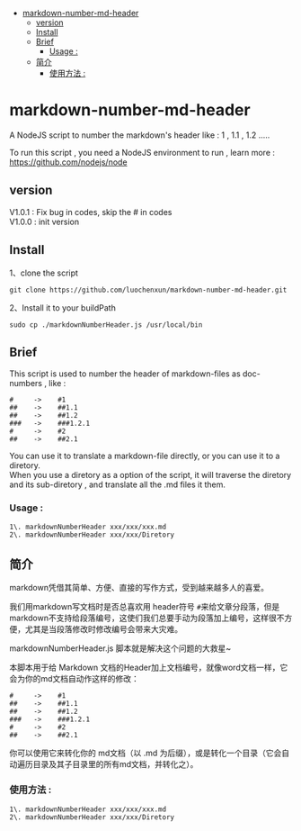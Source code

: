 <!-- TOC -->

- [markdown-number-md-header](#markdown-number-md-header)
  - [version](#version)
  - [Install](#install)
  - [Brief](#brief)
    - [Usage :](#usage-)
  - [简介](#%E7%AE%80%E4%BB%8B)
    - [使用方法 :](#%E4%BD%BF%E7%94%A8%E6%96%B9%E6%B3%95-)

<!-- /TOC -->



# markdown-number-md-header

A NodeJS script to number the markdown's header like : 1 , 1.1 , 1.2 .....

To run this script , you need a NodeJS environment to run , learn more : <https://github.com/nodejs/node>

## version

V1.0.1 : Fix bug in codes, skip the # in codes <br>
V1.0.0 : init version

## Install

1、clone the script

`git clone https://github.com/luochenxun/markdown-number-md-header.git`

2、Install it to your buildPath

`sudo cp ./markdownNumberHeader.js /usr/local/bin`

## Brief

This script is used to number the header of markdown-files as doc-numbers , like :

```
#     ->    #1
##    ->    ##1.1
##    ->    ##1.2
###   ->    ###1.2.1
#     ->    #2
##    ->    ##2.1
```

You can use it to translate a markdown-file directly, or you can use it to a diretory.<br>
When you use a diretory as a option of the script, it will traverse the diretory and its sub-diretory , and translate all the .md files it them.

### Usage :

```
1\. markdownNumberHeader xxx/xxx/xxx.md
2\. markdownNumberHeader xxx/xxx/Diretory
```

## 简介

markdown凭借其简单、方便、直接的写作方式，受到越来越多人的喜爱。

我们用markdown写文档时是否总喜欢用 header符号 `#`来给文章分段落，但是markdown不支持给段落编号，这使们我们总要手动为段落加上编号，这样很不方便，尤其是当段落修改时修改编号会带来大灾难。

markdownNumberHeader.js 脚本就是解决这个问题的大救星~

本脚本用于给 Markdown 文档的Header加上文档编号，就像word文档一样，它会为你的md文档自动作这样的修改：

```
#     ->    #1
##    ->    ##1.1
##    ->    ##1.2
###   ->    ###1.2.1
#     ->    #2
##    ->    ##2.1
```

你可以使用它来转化你的 md文档（以 .md 为后缀），或是转化一个目录（它会自动遍历目录及其子目录里的所有md文档，并转化之）。

### 使用方法 :

```
1\. markdownNumberHeader xxx/xxx/xxx.md
2\. markdownNumberHeader xxx/xxx/Diretory
```
